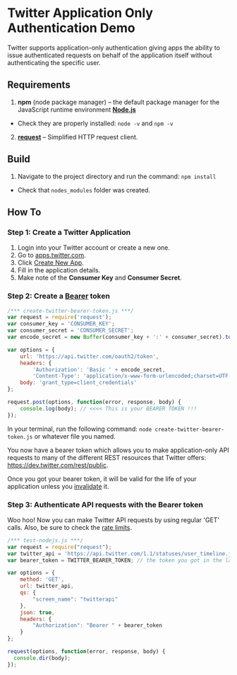 # Twitter Application Only Authentication Demo

Twitter supports application-only authentication giving apps the ability to issue authenticated requests on behalf of the application itself without authenticating the specific user.

## Requirements

1. **npm** (node package manager) – the default package manager for the JavaScript runtime environment [**Node.js**](https://nodejs.org)
  * Check they are properly installed: `node -v` and `npm -v`
2. [**request**](https://www.npmjs.com/package/request) –  Simplified HTTP request client.

## Build
1. Navigate to the project directory and run the command: `npm install`
  * Check that `nodes_modules` folder was created.

## How To

### Step 1: Create a Twitter Application
1. Login into your Twitter account or create a new one.
2. Go to [apps.twitter.com](https://apps.twitter.com/).
3. Click [Create New App](https://apps.twitter.com/app/new).
4. Fill in the application details.
5. Make note of the **Consumer Key** and **Consumer Secret**.

### Step 2: Create a [Bearer](https://dev.twitter.com/oauth/application-only) token
```javascript
/*** create-twitter-bearer-token.js ***/
var request = require('request');
var consumer_key = 'CONSUMER_KEY';
var consumer_secret = 'CONSUMER_SECRET';
var encode_secret = new Buffer(consumer_key + ':' + consumer_secret).toString('base64');

var options = {
    url: 'https://api.twitter.com/oauth2/token',
    headers: {
        'Authorization': 'Basic ' + encode_secret,
        'Content-Type': 'application/x-www-form-urlencoded;charset=UTF-8'},
    body: 'grant_type=client_credentials'
};

request.post(options, function(error, response, body) {
    console.log(body); // <<<< This is your BEARER TOKEN !!!
});
```
In your terminal, run the following command: `node create-twitter-bearer-token.js` or whatever file you named.

You now have a bearer token which allows you to make application-only API requests to many of the different REST resources that Twitter offers: https://dev.twitter.com/rest/public.

Once you got your bearer token, it will be valid for the life of your application unless you [invalidate](https://dev.twitter.com/oauth/reference/post/oauth2/invalidate/token) it.

### Step 3: Authenticate API requests with the Bearer token
Woo hoo! Now you can make Twitter API requests by using regular 'GET' calls. Also, be sure to check the [rate limits](https://dev.twitter.com/rest/public/rate-limits).

```javascript
/*** test-nodejs.js ***/
var request = require("request");
var twitter_api = 'https://api.twitter.com/1.1/statuses/user_timeline.json';
var bearer_token = TWITTER_BEARER_TOKEN; // the token you got in the last step

var options = {
    method: 'GET',
    url: twitter_api,
    qs: {
        "screen_name": "twitterapi"
    },
    json: true,
    headers: {
        "Authorization": "Bearer " + bearer_token
    }
};

request(options, function(error, response, body) {
  console.dir(body);
});
```
